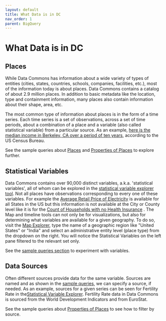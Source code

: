 ```yaml
---
layout: default
title: What Data is in DC
nav_order: 1
parent: BigQuery
---
```


# What Data is in DC

## Places

While Data Commons has information about a wide variety of types of entities (cities, states, countries, schools, companies, facilities, etc.), most of the information today is about places. Data Commons contains a catalog of about 2.9 million places. In addition to basic metadata like the location, type and containment information, many places also contain information about their shape, area, etc.

The most common type of information about places is in the form of a time series. Each time series is a set of observations, across a set of time periods, about a combination of a place and a variable (also called statistical variable) from a particular source. As an example, [here is the median income in Berkeley, CA over a period of ten years](https://datacommons.org/tools/timeline#place=geoId%2F0606000&statsVar=Median_Income_Person), according to the US Census Bureau.

See the sample queries about [Places](/bigquery/query_places.html) and [Properties of Places](/bigquery/query_property_places.html) to explore further.


## Statistical Variables

Data Commons contains over 90,000 distinct variables, a.k.a. 'statistical variables', all of whom can be explored in the [statistical variable explorer tool](https://autopush.datacommons.org/tools/statvar). Not all places have observations corresponding to every one of these variables. For example the [Average Retail Price of Electricity](https://datacommons.org/tools/statvar#Quarterly_Average_RetailPrice_Electricity) is available for all States in the US but this information is not available at the City or County level like it is for the [Count of Households with no Health Insurance](https://datacommons.org/tools/statvar#Count_Household_NoHealthInsurance) . The Map and timeline tools can not only be for visualizations, but also for determining what variables are available for a given geography. To do so, visit the [Map Explorer](https://datacommons.org/tools/map), type the name of a geographic region like "United States" or "India" and select an administrative entity level (place type) from the dropdown on the right. You will notice the Statistical Variables on the left pane filtered to the relevant set only.

See the [sample queries section](/bigquery/dc_to_bq_queries.html) to experiment with variables.

## Data Sources

Often different sources provide data for the same variable. Sources are named and as shown in the [sample queries](/bigquery/dc_to_bq_queries.html), we can specify a source, if needed. As an example, sources for a given series can be seen for Fertility Rate in the[Statistical Variable Explorer](https://datacommons.org/tools/statvar#FertilityRate_Person_Female). Fertility Rate data in Data Commons is sourced from the World Development Indicators and from EuroStat.

See the sample queries about [Properties of Places](/bigquery/query_property_places.html) to see how to filter by source.
